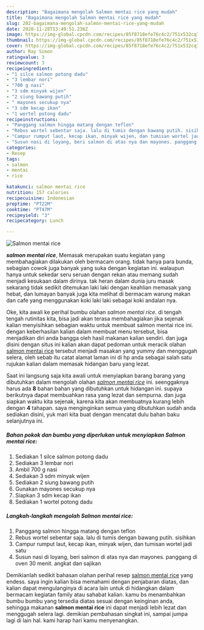 ```yaml
---
description: "Bagaimana mengolah Salmon mentai rice yang mudah"
title: "Bagaimana mengolah Salmon mentai rice yang mudah"
slug: 202-bagaimana-mengolah-salmon-mentai-rice-yang-mudah
date: 2020-11-28T13:49:51.236Z
image: https://img-global.cpcdn.com/recipes/85f8718efe76c4c2/751x532cq70/salmon-mentai-rice-foto-resep-utama.jpg
thumbnail: https://img-global.cpcdn.com/recipes/85f8718efe76c4c2/751x532cq70/salmon-mentai-rice-foto-resep-utama.jpg
cover: https://img-global.cpcdn.com/recipes/85f8718efe76c4c2/751x532cq70/salmon-mentai-rice-foto-resep-utama.jpg
author: Ray Simon
ratingvalue: 3
reviewcount: 3
recipeingredient:
- "1 silce salmon potong dadu"
- "3 lembar nori"
- "700 g nasi"
- "3 sdm minyak wijen"
- "2 siung bawang putih"
- " mayones secukup nya"
- "3 sdm kecap ikan"
- "1 wortel potong dadu"
recipeinstructions:
- "Panggang salmon hingga matang dengan teflon"
- "Rebus wortel sebentar saja. lalu di tumis dengan bawang putih. sisihkan"
- "Campur rumput laut, kecap ikan, minyak wijen, dan tumisan wortel jadi satu"
- "Susun nasi di loyang, beri salmon di atas nya dan mayones. panggang di oven 30 menit. angkat dan sajikan"
categories:
- Resep
tags:
- salmon
- mentai
- rice

katakunci: salmon mentai rice 
nutrition: 157 calories
recipecuisine: Indonesian
preptime: "PT22M"
cooktime: "PT47M"
recipeyield: "3"
recipecategory: Lunch

---
```



![Salmon mentai rice](https://img-global.cpcdn.com/recipes/85f8718efe76c4c2/751x532cq70/salmon-mentai-rice-foto-resep-utama.jpg)

<b><i>salmon mentai rice</i></b>, Memasak merupakan suatu kegiatan yang membahagiakan dilakukan oleh bermacam orang. tidak hanya para bunda, sebagian cowok juga banyak yang suka dengan kegiatan ini. walaupun hanya untuk sekedar seru seruan dengan rekan atau memang sudah menjadi kesukaan dalam dirinya. tak heran dalam dunia juru masak sekarang tidak sedikit ditemukan laki laki dengan keahlian memasak yang hebat, dan lumayan banyak juga kita melihat di bermacam warung makan dan cafe yang menggunakan koki laki laki sebagai koki andalan nya.

Oke, kita awali ke perihal bumbu olahan <i>salmon mentai rice</i>. di tengah tengah rutinitas kita, bisa jadi akan terasa membahagiakan jika sejenak kalian menyisihkan sebagian waktu untuk membuat salmon mentai rice ini. dengan keberhasilan kalian dalam membuat menu tersebut, bisa menjadikan diri anda bangga oleh hasil makanan kalian sendiri. dan juga disini dengan situs ini kalian akan dapat pedoman untuk meracik olahan <u>salmon mentai rice</u> tersebut menjadi masakan yang yummy dan menggugah selera, oleh sebab itu catat alamat laman ini di hp anda sebagai salah satu rujukan kalian dalam memasak hidangan baru yang lezat.




Saat ini langsung saja kita awali untuk menyiapkan barang barang yang dibutuhkan dalam mengolah olahan <u><i>salmon mentai rice</i></u> ini. seenggaknya harus ada <b>8</b> bahan bahan yang dibutuhkan untuk hidangan ini. supaya berikutnya dapat membuahkan rasa yang lezat dan sempurna. dan juga siapkan waktu kita sejenak, karena kita akan membuatnya kurang lebih dengan <b>4</b> tahapan. saya menginginkan semua yang dibutuhkan sudah anda sediakan disini, yuk mari kita buat dengan mencatat dulu bahan baku selanjutnya ini.

<!--inarticleads1-->

##### Bahan pokok dan bumbu yang diperlukan untuk menyiapkan Salmon mentai rice:

1. Sediakan 1 silce salmon potong dadu
1. Sediakan 3 lembar nori
1. Ambil 700 g nasi
1. Sediakan 3 sdm minyak wijen
1. Sediakan 2 siung bawang putih
1. Gunakan  mayones secukup nya
1. Siapkan 3 sdm kecap ikan
1. Sediakan 1 wortel potong dadu




<!--inarticleads2-->

##### Langkah-langkah mengolah Salmon mentai rice:

1. Panggang salmon hingga matang dengan teflon
1. Rebus wortel sebentar saja. lalu di tumis dengan bawang putih. sisihkan
1. Campur rumput laut, kecap ikan, minyak wijen, dan tumisan wortel jadi satu
1. Susun nasi di loyang, beri salmon di atas nya dan mayones. panggang di oven 30 menit. angkat dan sajikan




Demikianlah sedikit bahasan olahan perihal resep <u>salmon mentai rice</u> yang endess. saya ingin kalian bisa memahami dengan penjabaran diatas, dan kalian dapat mengulanginya di acara lain untuk di hidangkan dalam bermacam kegiatan family atau sahabat kalian. kamu bs menambahkan bumbu bumbu yang tersedia diatas sesuai dengan keinginan anda, sehingga makanan <b>salmon mentai rice</b> ini dapat menjadi lebih lezat dan menggugah selera lagi. demikian pembahasan singkat ini, sampai jumpa lagi di lain hal. kami harap hari kamu menyenangkan.
